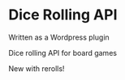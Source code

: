 # Dice Rolling API

Written as a Wordpress plugin

Dice rolling API for board games

New with rerolls!
